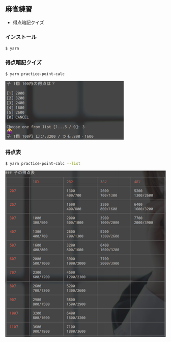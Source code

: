 ## 麻雀練習

- 得点暗記クイズ

### インストール

```bash
$ yarn
```

### 得点暗記クイズ

```bash
$ yarn practice-point-calc
```

![](screenshot1.png)


### 得点表

```bash
$ yarn practice-point-calc --list
```

![](screenshot2.png)
